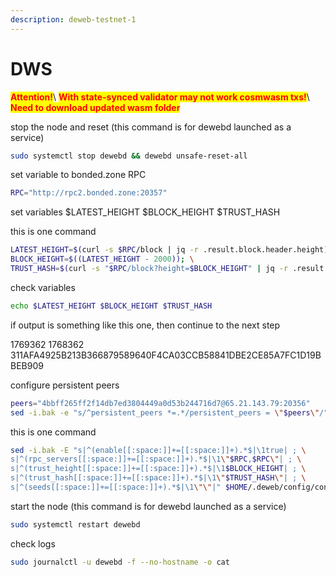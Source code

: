 ```yaml
---
description: deweb-testnet-1
---
```


# DWS

<mark style="color:red;">**Attention!**</mark>\ <mark style="color:red;">**With state-synced validator may not work cosmwasm txs!**</mark>\ <mark style="color:red;">**Need to download updated wasm folder**</mark>

stop the node and reset (this command is for dewebd launched as a service)

```bash
sudo systemctl stop dewebd && dewebd unsafe-reset-all
```

set variable to bonded.zone RPC

```bash
RPC="http://rpc2.bonded.zone:20357"
```

set variables $LATEST\_HEIGHT $BLOCK\_HEIGHT $TRUST\_HASH

this is one command

```bash
LATEST_HEIGHT=$(curl -s $RPC/block | jq -r .result.block.header.height); \
BLOCK_HEIGHT=$((LATEST_HEIGHT - 2000)); \
TRUST_HASH=$(curl -s "$RPC/block?height=$BLOCK_HEIGHT" | jq -r .result.block_id.hash)
```

check variables

```bash
echo $LATEST_HEIGHT $BLOCK_HEIGHT $TRUST_HASH
```

if output is something like this one, then continue to the next step

1769362 1768362 311AFA4925B213B366879589640F4CA03CCB58841DBE2CE85A7FC1D19BBEB909

configure persistent peers

```bash
peers="4bbff265ff2f14db7ed3804449a0d53b244716d7@65.21.143.79:20356"
sed -i.bak -e "s/^persistent_peers *=.*/persistent_peers = \"$peers\"/" $HOME/.deweb/config/config.toml
```

this is one command

```bash
sed -i.bak -E "s|^(enable[[:space:]]+=[[:space:]]+).*$|\1true| ; \
s|^(rpc_servers[[:space:]]+=[[:space:]]+).*$|\1\"$RPC,$RPC\"| ; \
s|^(trust_height[[:space:]]+=[[:space:]]+).*$|\1$BLOCK_HEIGHT| ; \
s|^(trust_hash[[:space:]]+=[[:space:]]+).*$|\1\"$TRUST_HASH\"| ; \
s|^(seeds[[:space:]]+=[[:space:]]+).*$|\1\"\"|" $HOME/.deweb/config/config.toml
```

start the node (this command is for dewebd launched as a service)

```bash
sudo systemctl restart dewebd
```

check logs

```bash
sudo journalctl -u dewebd -f --no-hostname -o cat
```
